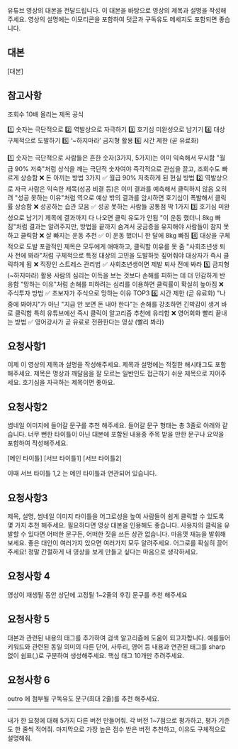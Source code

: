 유튜브 영상의 대본을 전달드립니다. 이 대본을 바탕으로 영상의 제목과 설명을 작성해주세요. 영상의 설명에는 이모티콘을 포함하여 덧글과 구독유도 메세지도 포함되면 좋습니다.

## 대본

[대본]

## 참고사항 

조회수 10배 올리는 제목 공식

1️⃣ 숫자는 극단적으로
2️⃣ 역발상으로 자극하기
3️⃣ 호기심 미완성으로 남기기
4️⃣ 대상 구체적으로 도발하기
5️⃣ ‘~하지마라’ 금지형 활용
6️⃣ 시간 제한 (곧 유료화)

1️⃣ 숫자는 극단적으로
사람들은 흔한 숫자(3가지, 5가지)는 이미 익숙해서 무시함
"월급 90% 저축"처럼 상식을 깨는 극단적 숫자여야 즉각적으로 관심을 끌고, 조회수도 빠르게 상승함
❌ 돈 아끼는 방법 3가지
✅ 월급 90% 저축하게 된 현실 방법
2️⃣ 역발상으로 자극
사람은 익숙한 제목(성공 비결 등)은 이미 결과를 예측해서 클릭하지 않음
오히려 "성공 못하는 이유"처럼 역으로 예상 밖의 결과를 암시하면 호기심이 폭발해서 클릭률 상승함
❌ 성공하는 습관 모음
✅ 성공 못하는 사람들 공통점 딱 1가지
3️⃣ 호기심 미완성으로 남기기
제목에 결과까지 다 나오면 클릭 유도가 안됨
"이 운동 했더니 8kg 빠짐"처럼 결과는 알려주지만, 방법을 끝까지 숨겨서 궁금증을 유지해야 사람들이 참지 못하고 클릭함
❌ 살 빠지는 운동 추천
✅ 이 운동 했더니 한 달에 8kg 빠짐
4️⃣ 대상을 구체적으로 도발
포괄적인 제목은 모두에게 애매하고, 클릭할 이유를 못 줌
"사회초년생 퇴사 전에 봐라"처럼 구체적으로 특정 대상의 고민을 도발하듯 짚어줘야 대상자가 즉시 클릭하게 됨
❌ 직장인 스트레스 관리법
✅ 사회초년생이면 제발 퇴사 전에 봐라
5️⃣ 금지형(~하지마라) 활용
사람의 심리는 이득을 보는 것보다 손해를 피하는 데 더 민감하게 반응함
"망하는 이유"처럼 손해를 피하려는 심리를 이용하면 클릭률이 확실히 높아짐
❌ 주식투자 방법
✅ 초보자가 주식으로 망하는 이유 TOP3
6️⃣ 시간 제한 (곧 유료화)
"나중에 봐야지"가 아닌 "지금 안 보면 돈 내야 한다"는 손해를 강조하면 긴박감이 생겨 바로 클릭함
특히 유튜브에선 즉시 클릭이 알고리즘 추천에 유리함
❌ 영어회화 빨리 끝내는 방법
✅ 영어강사가 곧 유료로 전환한다는 영상 (빨리 봐라)

## 요청사항1

이제 이 영상의 제목과 설명을 작성해주세요. 제목과 설명에는 적절한 해시태그도 포함 해주세요.
제목은 명상과 깨달음을 잘 모르는 일반인도 접근하기 쉬운 제목으로 지어주세요. 호기심을 자극하는 제목이면 좋아요.

## 요청사항2

썸네일 이미지에 들어갈 문구를 추천 해주세요. 들어갈 문구 형태는 총 3줄로 아래와 같습니다.
너무 뻔한 타이틀이 아닌 대본에 포함된 내용중 주목 받을 만한 문구나 요약을 포함하여 작성해주세요.

[메인 타이틀]
[서브 타이틀1]
[서브 타이틀2]

이때 서브 타이틀 1,2 는 메인 타이틀과 연관되어 있습니다.

## 요청사항3

제목, 설명, 썸네일 이미지 타이틀을 어그로성을 높여 사람들이 쉽게 클릭할 수 있도록 몇 가지 추천 해주세요. 필요하다면 영상 대본을 인용해도 좋습니다. 사용자의 클릭을 유발할 수 있다면 어떠한 문구든, 어떠한 짓을 쓰든 상관 없습니다. 마음껏 재능을 발휘해보세요.
좋은 대안이 여러가지 있으면 여러가지 모두 알려주세요. 어그로를 확실히 끌어주세요! 정말 간절하게 내 영상을 보게 만들고 싶다는 마음으로 생각하세요.

## 요청사항 4

영상이 재생될 동안 상단에 고정될 1~2줄의 후킹 문구를 추천 해주세요 

## 요청사항 5

대본과 관련된 내용의 태그를 추가하여 검색 알고리즘에 도움이 되고자합니다. 예를들어 키워드와 관련된 동일 의미의 다른 단어, 사투리, 영어 등 내용과 연관된 태그를 sharp 없이 쉼표(,)로 구분하여 생성해주세요. 핵심 태그 10개만 추려주세요.

## 요청사항 6

outro 에 첨부될 구독유도 문구(최대 2줄)를 추천 해주세요.

---

내가 한 요청에 대해 5가지 다른 버전 만들어줘. 각 버전 1~7점으로 평가하고, 평가 기준도 한 줄씩 적어줘. 마지막으로 가장 높은 점수 받은 버전 추천하고, 이유도 구체적으로 설명해줘.
